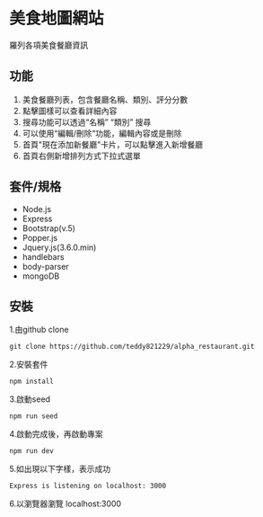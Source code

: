 # 美食地圖網站
羅列各項美食餐廳資訊

## 功能

1. 美食餐廳列表，包含餐廳名稱、類別、評分分數
2. 點擊圖樣可以查看詳細內容
3. 搜尋功能可以透過“名稱” “類別” 搜尋 
4. 可以使用“編輯/刪除“功能，編輯內容或是刪除
5. 首頁"現在添加新餐廳"卡片，可以點擊進入新增餐廳
6. 首頁右側新增排列方式下拉式選單

## 套件/規格

- Node.js
- Express
- Bootstrap(v.5)
- Popper.js
- Jquery.js(3.6.0.min)
- handlebars
- body-parser
- mongoDB

## 安裝

1.由github clone

```
git clone https://github.com/teddy821229/alpha_restaurant.git
```

2.安裝套件

```
npm install
```

3.啟動seed

```
npm run seed
```
4.啟動完成後，再啟動專案

```
npm run dev
```

5.如出現以下字樣，表示成功

```
Express is listening on localhost: 3000
```

6.以瀏覽器瀏覽 localhost:3000
